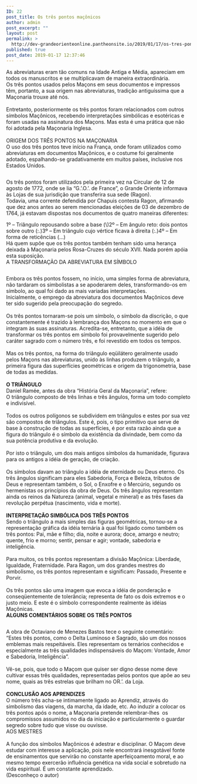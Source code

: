 ```yaml
---
ID: 22
post_title: Os três pontos maçônicos
author: admin
post_excerpt: ""
layout: post
permalink: >
  http://dev-grandeorienteonline.pantheonsite.io/2019/01/17/os-tres-pontos-maconicos/
published: true
post_date: 2019-01-17 12:37:46
---
```

<!-- wp:paragraph {"dropCap":true} -->
<p class="has-drop-cap">As abreviaturas eram tão comuns na Idade Antiga e Média, apareciam em todos os manuscritos e se multiplicavam de maneira extraordinária.<br>Os três pontos usados pelos Maçons em seus documentos e impressos têm, portanto, a sua origem nas abreviaturas, tradição antiguíssima que a Maçonaria trouxe até nós.&nbsp;<br><br>Entretanto, posteriormente os três pontos foram relacionados com outros símbolos Maçônicos, recebendo interpretações simbólicas e esotéricas e foram usadas na assinatura dos Maçons. Mas esta é uma prática que não foi adotada pela Maçonaria Inglesa.&nbsp;<br><br>ORIGEM DOS TRÊS PONTOS NA MAÇONARIA<br>O uso dos três pontos teve início na França, onde foram utilizados como abreviaturas em documentos Maçônicos, e o costume foi geralmente adotado, espalhando-se gradativamente em muitos países, inclusive nos Estados Unidos.</p>
<!-- /wp:paragraph -->

<!-- wp:image {"id":24,"align":"center"} -->
<div class="wp-block-image"><figure class="aligncenter"><img src="http://dev-grandeorienteonline.pantheonsite.io/wp-content/uploads/2019/01/img_3_pontos.gif" alt="" class="wp-image-24"/></figure></div>
<!-- /wp:image -->

<!-- wp:paragraph -->
<p>Os três pontos foram utilizados pela primeira vez na Circular de 12 de agosto de 1772, onde se lia “G.’.O.’.&nbsp;de France”, o Grande Oriente informava às Lojas de sua jurisdição que transferira sua sede (Ragon).<br>Todavia, uma corrente defendida por Chapuis contesta Ragon, afirmando que dez anos antes ao serem mencionadas eleições de 03 de dezembro de 1764, já estavam dispostas nos documentos de quatro maneiras diferentes:</p>
<!-- /wp:paragraph -->

<!-- wp:paragraph -->
<p>1º – Triângulo repousando sobre a base (\)2º – Em ângulo reto: dois pontos sobre outro (:.)3º – Em triângulo cujo vértice ficava à direita (:.)4º – Em forma de reticências (…)<br>Há quem supõe que os três pontos também tenham sido uma herança deixada à Maçonaria pelos Rosa-Cruzes do século XVII. Nada porém apóia esta suposição.<br>A TRANSFORMAÇÃO DA ABREVIATURA EM SÍMBOLO</p>
<!-- /wp:paragraph -->

<!-- wp:image {"id":25,"align":"center"} -->
<div class="wp-block-image"><figure class="aligncenter"><img src="http://dev-grandeorienteonline.pantheonsite.io/wp-content/uploads/2019/01/tres-pontos.jpg" alt="" class="wp-image-25"/></figure></div>
<!-- /wp:image -->

<!-- wp:paragraph -->
<p>Embora os três pontos fossem, no início, uma simples forma de abreviatura, não tardaram os simbolistas a se apoderarem deles, transformando-os em símbolo, ao qual foi dado as mais variadas interpretações.<br>Inicialmente, o emprego da abreviatura dos documentos Maçônicos deve ter sido sugerido pela preocupação do segredo.&nbsp;<br><br>Os três pontos tornaram-se pois um símbolo, o símbolo da discrição, o que constantemente é trazido à lembrança dos Maçons no momento em que o integram às suas assinaturas. Acredita-se, entretanto, que a idéia de transformar os três pontos em símbolo foi provavelmente sugerido pelo caráter sagrado com o número três, e foi revestido em todos os tempos.&nbsp;<br><br>Mas os três pontos, na forma do triângulo eqüilátero geralmente usado pelos Maçons nas abreviaturas, unido às linhas produzem o triângulo, a primeira figura das superfícies geométricas e origem da trigonometria, base de todas as medidas.&nbsp;<br><br><strong>O TRIÂNGULO</strong><br>Daniel Ramée, antes da obra “História Geral da Maçonaria”, refere:<br>O triângulo composto de três linhas e três ângulos, forma um todo completo e indivisível.<br><br>Todos os outros polígonos se subdividem em triângulos e estes por sua vez são compostos de triângulos. Este é, pois, o tipo primitivo que serve de base à construção de todas as superfícies, é por esta razão ainda que a figura do triângulo é o símbolo da existência da divindade, bem como da sua potência produtiva e da evolução.<br><br>Por isto o triângulo, um dos mais antigos símbolos da humanidade, figurava para os antigos a idéia de geração, de criação.<br><br>Os símbolos davam ao triângulo a idéia de eternidade ou Deus eterno. Os três ângulos significam para eles Sabedoria, Força e Beleza, tributos de Deus e representam também, o Sol, o Enxofre e o Mercúrio, segundo os hermenistas os princípios da obra de Deus. Os três ângulos representam ainda os reinos da Natureza (animal, vegetal e mineral) e as três fases da revolução perpétua (nascimento, vida e morte).<br><br><strong>INTERPRETAÇÃO SIMBÓLICA DOS TRÊS PONTOS</strong><br>Sendo o triângulo a mais simples das figuras geométricas, tornou-se a representação gráfica da idéia ternária à qual foi ligado como também os três pontos: Pai, mãe e filho; dia, noite e aurora; doce, amargo e neutro; quente, frio e morno; sentir, pensar e agir; vontade, sabedoria e inteligência.<br><br>Para muitos, os três pontos representam a divisão Maçônica: Liberdade, Igualdade, Fraternidade. Para Ragon, um dos grandes mestres do simbolismo, os três pontos representam e significam: Passado, Presente e Porvir.<br><br>Os três pontos são uma imagem que evoca a idéia de ponderação e conseqüentemente de tolerância; representa de fato os dois extremos e o justo meio. E este é o símbolo correspondente realmente às idéias Maçônicas.<br><strong>ALGUNS COMENTÁRIOS SOBRE OS TRÊS PONTOS</strong></p>
<!-- /wp:paragraph -->

<!-- wp:image {"id":26,"align":"center"} -->
<div class="wp-block-image"><figure class="aligncenter"><img src="http://dev-grandeorienteonline.pantheonsite.io/wp-content/uploads/2019/01/download.jpeg" alt="" class="wp-image-26"/></figure></div>
<!-- /wp:image -->

<!-- wp:paragraph -->
<p>A obra de Octaviano de Menezes Bastos tece o seguinte comentário:<br>“Estes três pontos, como o Delta Luminoso e Sagrado, são um dos nossos emblemas mais respeitáveis. Eles representam os ternários conhecidos e especialmente as três qualidades indispensáveis do Maçom: Vontade, Amor e Sabedoria, Inteligência”.<br><br>Vê-se, pois, que todo o Maçom que quiser ser digno desse nome deve cultivar essas três qualidades, representadas pelos pontos que apõe ao seu nome, quais as três estrelas que brilham no OR.’.&nbsp;da Loja.<br><br><strong>CONCLUSÃO AOS APRENDIZES</strong><br>O número três acha-se intimamente ligado ao Aprendiz, através do simbolismo das viagens, da marcha, da idade, etc. Ao induzir a colocar os três pontos após o nome, a Maçonaria pretende relembrar-lhes&nbsp;&nbsp;os compromissos assumidos no dia da iniciação e particularmente o guardar segredo sobre tudo que visse ou ouvisse.<br>AOS MESTRES&nbsp;<br><br>A função dos símbolos Maçônicos é adestrar e disciplinar. O Maçom deve estudar com interesse a aplicação, pois nele encontrará inesgotável fonte de ensinamentos que servirão no constante aperfeiçoamento moral, e ao mesmo tempo exercerão influência genética na vida social e sobretudo na vida espiritual. É um constante aprendizado.&nbsp;<br>(Desconheço o autor)</p>
<!-- /wp:paragraph -->